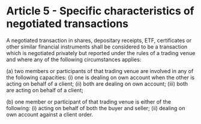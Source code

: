 # Article 5 - Specific characteristics of negotiated transactions


A negotiated transaction in shares, depositary receipts, ETF, certificates or other similar financial instruments shall be considered to be a transaction which is negotiated privately but reported under the rules of a trading venue and where any of the following circumstances applies:

(a) two members or participants of that trading venue are involved in any of the following capacities: (i) one is dealing on own account when the other is acting on behalf of a client; (ii) both are dealing on own account; (iii) both are acting on behalf of a client;

(b) one member or participant of that trading venue is either of the following: (i) acting on behalf of both the buyer and seller; (ii) dealing on own account against a client order.
